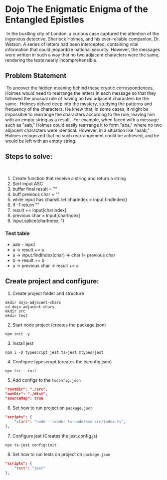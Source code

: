 # Dojo The Enigmatic Enigma of the Entangled Epistles
​
In the bustling city of London, a curious case captured the attention of the ingenious detective, Sherlock Holmes, and his ever-reliable companion, Dr. Watson. A series of letters had been intercepted, containing vital information that could jeopardize national security. However, the messages were written in such a way that no two adjacent characters were the same, rendering the texts nearly incomprehensible.
​
## Problem Statement
​
To uncover the hidden meaning behind these cryptic correspondences, Holmes would need to rearrange the letters in each message so that they followed the unusual rule of having no two adjacent characters be the same.
​
Holmes delved deep into the mystery, studying the patterns and frequency of the characters. He knew that, in some cases, it might be impossible to rearrange the characters according to the rule, leaving him with an empty string as a result.
​
For example, when faced with a message such as "aab," Holmes could easily rearrange it to form "aba," where no two adjacent characters were identical. However, in a situation like "aaab," Holmes recognized that no such rearrangement could be achieved, and he would be left with an empty string.

## Steps to solve:
​
1. Create function that receive a string and return a string
2. Sort input ASC
3. buffer final result = ""
4. buff previous char = ""
5. while input has chars6. let charindex = input.findIndex()
6. if -1 return ""
7. result += input[charIndex]
8. previous char = input[charIndex]
9. input.splice(charIndex, 1)
​
### Test table
- aab - input
- a -> result += a
- a -> input.findIndex(char) => char != previous char
- b -> result += b
- a -> previous char -> result += a

## Create project and configure:

1. Create project folder and structure
```shell
mkdir dojo-adjacent-chars
cd dojo-adjacent-chars
mkdir src
mkdir test
```

2. Start node project (creates the package.json)
```shell
npm init -y
```

3. Install jest
```shell
npm i -D typescript jest ts-jest @types/jest
```

4. Configure typescrypt (creates the tsconfig.json)
```shell
npx tsc --init
```

5. Add configs to the `tsconfig.json`
```json
"rootDir": "./src",
"outDir": "./dist",
"sourceMap": true
```

6. Set how to run project on `package.json`
```json
"scripts": {
    "start": "node --loader ts-node/esm src/index.ts",
},
```

7. Configure jest (Creates the jest.config.js)
```shell
npx ts-jest config:init
```

8. Set how to run tests on project on `package.json`
```json
"scripts": {
    "test": "jest"
},
```
